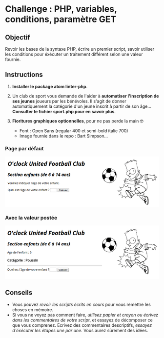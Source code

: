 # Challenge : PHP, variables, conditions, paramètre GET

## Objectif
Revoir les bases de la syntaxe PHP, écrire un premier script,
savoir utiliser les conditions pour éxécuter un traitement différent selon une valeur fournie.

## Instructions
1. **Installer le package atom linter-php**.

2. Un club de sport vous demande de l'aider à **automatiser l'inscription de ses jeunes** joueurs par les bénévoles.
Il s'agit de donner automatiquement la catégorie d'un jeune inscrit à partir de son âge...
**Consulter le fichier sport.php pour en savoir plus**.

3. **Fioritures graphiques optionnelles**, pour ne pas perde la main :nerd_face:
    - Font : Open Sans (regular 400 et semi-bold italic 700)
    - Image fournie dans le repo : Bart Simpson...

### Page par défaut

<kbd>![](docs/capture1.png)</kbd>

### Avec la valeur postée

<kbd>![](docs/capture2.png)</kbd>

## Conseils
* Vous pouvez _revoir les scripts écrits en cours_ pour vous remettre les choses en mémoire.
* Si vous ne voyez pas comment faire, _utilisez papier et crayon ou écrivez dans les commentaires de votre script_,
et essayez de décomposer ce que vous comprenez.
Ecrivez des commentaires descriptifs, _essayez d'éxécuter les étapes une par une_. Vous aurez sûrement des idées.
